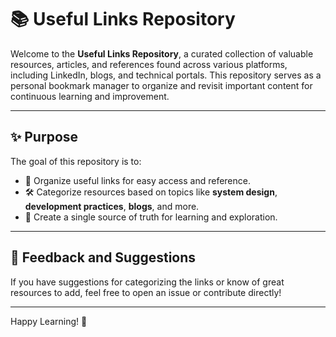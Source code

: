 # 📚 Useful Links Repository

Welcome to the **Useful Links Repository**, a curated collection of valuable resources, articles, and references found across various platforms, including LinkedIn, blogs, and technical portals. This repository serves as a personal bookmark manager to organize and revisit important content for continuous learning and improvement.

---

## ✨ Purpose

The goal of this repository is to:
- 📖 Organize useful links for easy access and reference.  
- 🛠️ Categorize resources based on topics like **system design**, **development practices**, **blogs**, and more.  
- 🌟 Create a single source of truth for learning and exploration.  

---

## 📧 Feedback and Suggestions
If you have suggestions for categorizing the links or know of great resources to add, feel free to open an issue or contribute directly!

---

Happy Learning! 🚀
